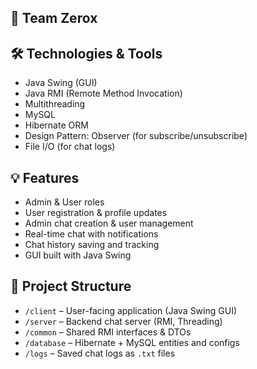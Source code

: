 ## 👥 Team Zerox

## 🛠️ Technologies & Tools

- Java Swing (GUI)
- Java RMI (Remote Method Invocation)
- Multithreading
- MySQL
- Hibernate ORM
- Design Pattern: Observer (for subscribe/unsubscribe)
- File I/O (for chat logs)

## 💡 Features

- Admin & User roles
- User registration & profile updates
- Admin chat creation & user management
- Real-time chat with notifications
- Chat history saving and tracking
- GUI built with Java Swing

## 📂 Project Structure

- `/client` – User-facing application (Java Swing GUI)
- `/server` – Backend chat server (RMI, Threading)
- `/common` – Shared RMI interfaces & DTOs
- `/database` – Hibernate + MySQL entities and configs
- `/logs` – Saved chat logs as `.txt` files

